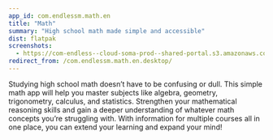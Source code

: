 ```yaml
---
app_id: com.endlessm.math.en
title: "Math"
summary: "High school math made simple and accessible"
dist: flatpak
screenshots:
  - https://com-endless--cloud-soma-prod--shared-portal.s3.amazonaws.com/apps.278.screenshots.5b3d5fa3-2233-4f25-9fca-ec5b1052aae0_20181023200997000.png
redirect_from: /com.endlessm.math.en.desktop/
---
```


<p>Studying high school math doesn’t have to be confusing or dull. This simple math app will help you master subjects like algebra, geometry, trigonometry, calculus, and statistics. Strengthen your mathematical reasoning skills and gain a deeper understanding of whatever math concepts you’re struggling with. With information for multiple courses all in one place, you can extend your learning and expand your mind!</p>